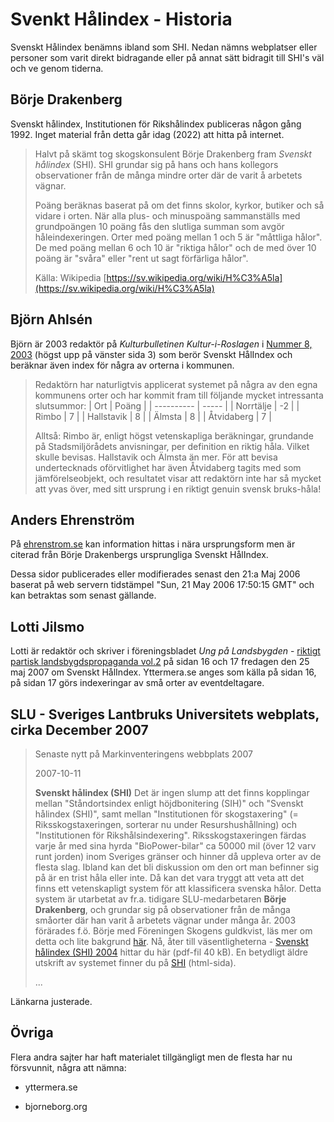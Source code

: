 # Svenkt Hålindex - Historia

Svenskt Hålindex benämns ibland som SHI. Nedan nämns webplatser eller personer som varit direkt bidragande eller på annat sätt bidragit till SHI's väl och ve genom tiderna.



## Börje Drakenberg

Svenskt hålindex, Institutionen för Rikshålindex publiceras någon gång 1992. Inget material från detta går idag (2022) att hitta på internet.

> Halvt på skämt tog skogskonsulent Börje Drakenberg fram *Svenskt hålindex* (SHI). SHI grundar sig på hans och hans kollegors observationer från de många mindre orter där de varit å arbetets vägnar.
>
> Poäng beräknas baserat på om det finns skolor, kyrkor, butiker och så vidare i orten. När alla plus- och minuspoäng sammanställs med grundpoängen 10 poäng fås den slutliga summan som avgör håleindexeringen. Orter med poäng mellan 1 och 5 är "måttliga hålor". De med poäng mellan 6 och 10 är "riktiga hålor" och de med över 10 poäng är "svåra" eller "rent ut sagt förfärliga hålor".
>
> Källa: Wikipedia [https://sv.wikipedia.org/wiki/H%C3%A5la](https://sv.wikipedia.org/wiki/H%C3%A5la)



## Björn Ahlsén

Björn är 2003 redaktör på *Kulturbulletinen Kultur-i-Roslagen* i [Nummer 8, 2003](./pdf/Nr8-2003.pdf) (högst upp på vänster sida 3) som berör Svenskt HålIndex och beräknar även index för några av orterna i kommunen.

> Redaktörn har naturligtvis applicerat systemet på några av den egna kommunens orter och har kommit fram till följande mycket intressanta slutsummor:
> | Ort        | Poäng |
> | ---------- | ----- |
> | Norrtälje  | -2    |
> | Rimbo      | 7     |
> | Hallstavik | 8     |
> | Älmsta     | 8     |
> | Åtvidaberg | 7     |
>
> Alltså: Rimbo är, enligt högst vetenskapliga beräkningar, grundande på Stadsmiljörådets anvisningar, per definition en riktig håla. Vilket skulle bevisas.
> Hallstavik och Älmsta än mer. För att bevisa undertecknads oförvitlighet har även Åtvidaberg tagits med som jämförelseobjekt, och resultatet visar att redaktörn inte har så mycket att yvas över, med sitt ursprung i en riktigt genuin svensk bruks-håla!



## Anders Ehrenström

På [ehrenstrom.se](https://ehrenstrom.se/) kan information hittas i nära ursprungsform men är citerad från Börje Drakenbergs ursprungliga Svenskt HålIndex.

Dessa sidor publicerades eller modifierades senast den 21:a Maj 2006 baserat på web servern tidstämpel "Sun, 21 May 2006 17:50:15 GMT" och kan betraktas som senast gällande.



## Lotti Jilsmo

Lotti är redaktör och skriver i föreningsbladet *Ung på Landsbygden* - [riktigt partisk landsbygdspropaganda vol.2](./pdf/u-land2forwebben.pdf) på sidan 16 och 17 fredagen den 25 maj 2007 om Svenskt HålIndex. Yttermera.se anges som källa på sidan 16, på sidan 17 görs indexeringar av små orter av eventdeltagare.






## SLU - Sveriges Lantbruks Universitets webplats, cirka December 2007

> Senaste nytt p&aring; Markinventeringens webbplats 2007
>
> 2007-10-11
>
> **Svenskt hålindex (SHI)**
> Det är ingen slump att det finns kopplingar mellan "Ståndortsindex enligt höjdbonitering (SIH)" och "Svenskt hålindex (SHI)", samt mellan "Institutionen för skogstaxering" (= Riksskogstaxeringen, sorterar nu under Resurshushållning) och "Institutionen för Rikshålsindexering".
> Riksskogstaxeringen färdas varje år med sina hyrda "BioPower-bilar" ca 50000 mil (över 12 varv runt jorden) inom Sveriges gränser och hinner då uppleva orter av de flesta slag. Ibland kan det bli diskussion om den ort man befinner sig på är en trist håla eller inte. Då kan det vara tryggt att veta att det finns ett vetenskapligt system för att klassificera svenska hålor. Detta system är utarbetat av fr.a. tidigare SLU-medarbetaren **Börje Drakenberg**, och grundar sig på observationer från de många småorter där han varit å arbetets vägnar under många år. 2003 förärades f.ö. Börje med Föreningen Skogens guldkvist, läs mer om detta och lite bakgrund [här](https://www.skogen.se/foreningen/vem-fortjanar-en-medalj/motiveringar/2003-ars-motiveringar).
> Nå, åter till väsentligheterna - [Svenskt hålindex (SHI) 2004](./pdf/SHI04.pdf) hittar du här (pdf-fil 40 kB). En betydligt äldre utskrift av systemet finner du på [SHI](http://www.ehrenstrom.se/Halindex1.html) (html-sida).
>
> ...

Länkarna justerade.



## Övriga

Flera andra sajter har haft materialet tillgängligt men de flesta har nu försvunnit, några att nämna:

* yttermera.se

* bjorneborg.org

